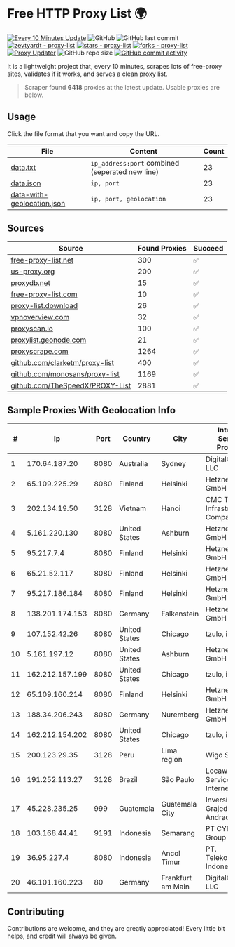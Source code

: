 
# Free HTTP Proxy List 🌍

[![Every 10 Minutes Update](https://github.com/mertguvencli/http-proxy-list/actions/workflows/main.yml/badge.svg?branch=main)](https://github.com/mertguvencli/http-proxy-list/actions/workflows/main.yml)
![GitHub](https://img.shields.io/github/license/mertguvencli/http-proxy-list)
![GitHub last commit](https://img.shields.io/github/last-commit/mertguvencli/http-proxy-list)
[![zevtyardt - proxy-list](https://img.shields.io/static/v1?label=zevtyardt&message=proxy-list&color=blue&logo=github)](https://github.com/zevtyardt/proxy-list "Go to GitHub repo")
[![stars - proxy-list](https://img.shields.io/github/stars/zevtyardt/proxy-list?style=social)](https://github.com/zevtyardt/proxy-list)
[![forks - proxy-list](https://img.shields.io/github/forks/zevtyardt/proxy-list?style=social)](https://github.com/zevtyardt/proxy-list)
[![Proxy Updater](https://github.com/zevtyardt/proxy-list/workflows/Proxy%20Updater/badge.svg)](https://github.com/zevtyardt/proxy-list/actions?query=workflow:"Proxy+Updater")
![GitHub repo size](https://img.shields.io/github/repo-size/zevtyardt/proxy-list)
[![GitHub commit activity](https://img.shields.io/github/commit-activity/m/zevtyardt/proxy-list?logo=commits)](https://github.com/zevtyardt/proxy-list/commits/main)

It is a lightweight project that, every 10 minutes, scrapes lots of free-proxy sites, validates if it works, and serves a clean proxy list.

> Scraper found **6418** proxies at the latest update. Usable proxies are below.

## Usage

Click the file format that you want and copy the URL.

|File|Content|Count|
|----|-------|-----|
|[data.txt](https://raw.githubusercontent.com/mertguvencli/http-proxy-list/main/proxy-list/data.txt)|`ip_address:port` combined (seperated new line)|23|
|[data.json](https://raw.githubusercontent.com/mertguvencli/http-proxy-list/main/proxy-list/data.json)|`ip, port`|23|
|[data-with-geolocation.json](https://raw.githubusercontent.com/mertguvencli/http-proxy-list/main/proxy-list/data-with-geolocation.json)|`ip, port, geolocation`|23|

## Sources

|Source|Found Proxies|Succeed|
|------|-------------|-------|
|[free-proxy-list.net](https://free-proxy-list.net)|300|✅|
|[us-proxy.org](https://www.us-proxy.org)|200|✅|
|[proxydb.net](http://proxydb.net)|15|✅|
|[free-proxy-list.com](https://free-proxy-list.com/?page=&port=&type%5B%5D=http&type%5B%5D=https&up_time=0&search=Search)|10|✅|
|[proxy-list.download](https://www.proxy-list.download/HTTP)|26|✅|
|[vpnoverview.com](https://vpnoverview.com/privacy/anonymous-browsing/free-proxy-servers)|32|✅|
|[proxyscan.io](https://www.proxyscan.io)|100|✅|
|[proxylist.geonode.com](https://proxylist.geonode.com/api/proxy-list?limit=300&page=1&sort_by=lastChecked&sort_type=desc&protocols=http,https)|21|✅|
|[proxyscrape.com](https://api.proxyscrape.com/v2/?request=displayproxies&protocol=http&timeout=10000&country=all&ssl=all&anonymity=all)|1264|✅|
|[github.com/clarketm/proxy-list](https://raw.githubusercontent.com/clarketm/proxy-list/master/proxy-list-raw.txt)|400|✅|
|[github.com/monosans/proxy-list](https://raw.githubusercontent.com/monosans/proxy-list/main/proxies/http.txt)|1169|✅|
|[github.com/TheSpeedX/PROXY-List](https://raw.githubusercontent.com/TheSpeedX/PROXY-List/master/http.txt)|2881|✅|


## Sample Proxies With Geolocation Info

|#|Ip|Port|Country|City|Internet Service Provider|
|-|--|----|-------|----|-------------------------|
|1|170.64.187.20|8080|Australia|Sydney|DigitalOcean, LLC|
|2|65.109.225.29|8080|Finland|Helsinki|Hetzner Online GmbH|
|3|202.134.19.50|3128|Vietnam|Hanoi|CMC Telecom Infrastructure Company|
|4|5.161.220.130|8080|United States|Ashburn|Hetzner Online GmbH|
|5|95.217.7.4|8080|Finland|Helsinki|Hetzner Online GmbH|
|6|65.21.52.117|8080|Finland|Helsinki|Hetzner Online GmbH|
|7|95.217.186.184|8080|Finland|Helsinki|Hetzner Online GmbH|
|8|138.201.174.153|8080|Germany|Falkenstein|Hetzner Online GmbH|
|9|107.152.42.26|8080|United States|Chicago|tzulo, inc.|
|10|5.161.197.12|8080|United States|Ashburn|Hetzner Online GmbH|
|11|162.212.157.199|8080|United States|Chicago|tzulo, inc.|
|12|65.109.160.214|8080|Finland|Helsinki|Hetzner Online GmbH|
|13|188.34.206.243|8080|Germany|Nuremberg|Hetzner Online GmbH|
|14|162.212.154.202|8080|United States|Chicago|tzulo, inc.|
|15|200.123.29.35|3128|Peru|Lima region|Wigo S.A.|
|16|191.252.113.27|3128|Brazil|São Paulo|Locaweb Serviços de Internet S/A|
|17|45.228.235.25|999|Guatemala|Guatemala City|Inversiones Grajeda Andrade S.A|
|18|103.168.44.41|9191|Indonesia|Semarang|PT CYB Media Group|
|19|36.95.227.4|8080|Indonesia|Ancol Timur|PT. Telekomunikasi Indonesia|
|20|46.101.160.223|80|Germany|Frankfurt am Main|DigitalOcean, LLC|



## Contributing

Contributions are welcome, and they are greatly appreciated! Every
little bit helps, and credit will always be given.

